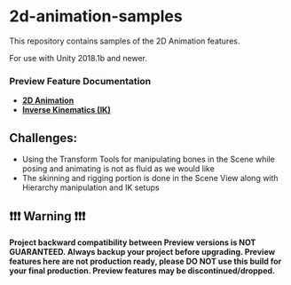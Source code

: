 # 2d-animation-samples

This repository contains samples of the 2D Animation features.

For use with Unity 2018.1b and newer.

### Preview Feature Documentation
* **[2D Animation](https://github.com/Unity-Technologies/2d-animation-samples/blob/master/Documentation/2D%20Animation.md)**
* **[Inverse Kinematics (IK)](https://github.com/Unity-Technologies/2d-animation-samples/blob/master/Documentation/2D%20Animation.md)**

## Challenges:
* Using the Transform Tools for manipulating bones in the Scene while posing and animating is not as fluid as we would like
* The skinning and rigging portion is done in the Scene View along with Hierarchy manipulation and IK setups

## :exclamation::exclamation::exclamation: Warning :exclamation::exclamation::exclamation:
**Project backward compatibility between Preview versions is NOT GUARANTEED. Always backup your project before upgrading. Preview features here are not production ready, please DO NOT use this build for your final production. Preview features may be discontinued/dropped.**
